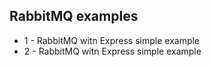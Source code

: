 ## RabbitMQ examples

- 1 - RabbitMQ witn Express simple example
- 2 - RabbitMQ witn Express simple example
